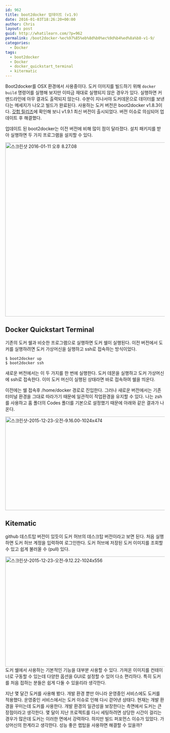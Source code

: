 ```yaml
---
id: 962
title: boot2docker 업데이트 (v1.9)
date: 2016-01-03T18:26:20+00:00
author: Chris
layout: post
guid: http://whatilearn.com/?p=962
permalink: /boot2docker-%ec%97%85%eb%8d%b0%ec%9d%b4%ed%8a%b8-v1-9/
categories:
  - Docker
tags:
  - boot2docker
  - Docker
  - docker_quickstart_terminal
  - kitermatic
---
```

Boot2docker를 OSX 환경에서 사용중이다. 도커 이미지를 빌드하기 위해 `docker build` 명령어를 실행해 보지만 이따금 재대로 실행되지 않은 경우가 있다. 실행하면 커맨드라인에 아무 결과도 출력되지 않는다. 수분이 지나서야 도커데몬으로 데이터를 보낸다는 메세지가 나오고 빌드가 완료된다. 사용하는 도커 버전은 boot2docker v1.8.3이다. [깃헙 릴리즈](https://github.com/boot2docker/boot2docker/releases)에 확인해 보니 v1.9.1 최신 버전이 출시되었다. 버전 이슈로 의심되어 업데이트 후 해결했다.

업데이트 된 boot2docker는 이전 버전에 비해 많이 점이 달라졌다. 설치 패키지를 받아 실행하면 두 가지 프로그램을 설치할 수 있다.

<img src="http://whatilearn.com/wp-content/uploads/2016/01/______________________________-2016-01-11-____________-8-27-08.png" alt="스크린샷 2016-01-11 오후 8.27.08" width="732" height="550" class="alignnone size-full wp-image-1025" />

## Docker Quickstart Terminal

기존의 도커 쉘과 비슷한 프로그램으로 실행하면 도커 쉘이 실행된다. 이전 버전에서 도커를 실행하려면 도커 가상머신을 실행하고 ssh로 접속하는 방식이었다.

```
$ boot2docker up
$ boot2docker ssh
```

새로운 버전에서는 이 두 가지를 한 번에 실행한다. 도커 데몬을 실행하고 도커 가상머신에 ssh로 접속한다. 이미 도커 머신이 실행된 상태라면 바로 접속하여 쉘을 띄운다. 

이전에는 쉘 접속후 /home/docker 경로로 진입한다. 그러나 새로운 버전에서는 기존 터미널 환경을 그대로 따라가기 때문에 일관적이 작업환경을 유지할 수 있다. 나는 zsh를 사용하고 홈 폴더의 Codes 폴더를 기본으로 설정했기 때문에 아래와 같은 결과가 나온다.

<img src="http://whatilearn.com/wp-content/uploads/2016/01/______________________________-2015-12-23-_______________-9-16-00-1024x474.png" alt="스크린샷-2015-12-23-오전-9.16.00-1024x474" width="640" height="296" class="alignnone size-full wp-image-1027" />

## Kitematic

github 데스트탑 버전이 있듯이 도커 허브의 데스크탑 버전이라고 보면 된다. 처음 실행하면 도커 허브 계정을 입력하여 로그인한다. 도커 허브에 저장된 도커 이미지를 조회할 수 있고 쉽게 불러올 수 (pull) 있다. 

<img src="http://whatilearn.com/wp-content/uploads/2016/01/______________________________-2015-12-23-_______________-9-12-22-1024x556.png" alt="스크린샷-2015-12-23-오전-9.12.22-1024x556" width="640" height="348" class="alignnone size-full wp-image-1028" />
도커 쉘에서 사용하는 기본적인 기능을 대부분 사용할 수 있다. 가져온 이미지를 컨테이너로 구동할 수 있는데 다양한 옵션을 GUI로 설정할 수 있어 다소 편리하다. 특히 도커를 처음 접하는 분들은 쉽게 다둘 수 있을리라 생각한다.

지난 몇 달간 도커를 사용해 봤다. 개발 환경 뿐만 아니라 운영중인 서비스에도 도커를 적용했다. 운영중인 서비스에서는 도커 이슈로 인해 다시 걷어낸 상태다. 현재는 개발 환경을 꾸미는데 도커를 사용한다. 개발 환경의 일관성을 보장한다는 측면에서 도커는 큰 장점이라고 생각한다. 몇 달이 지난 프로젝트를 다시 세팅하려면 상당한 시간이 걸리는 경우가 많은데 도커는 이러한 면에서 강력하다. 하지만 빌드 퍼포먼스 이슈가 있었다. 가상머신의 한계라고 생각한다. 성능 좋은 랩탑을 사용하면 해결할 수 있을까?
